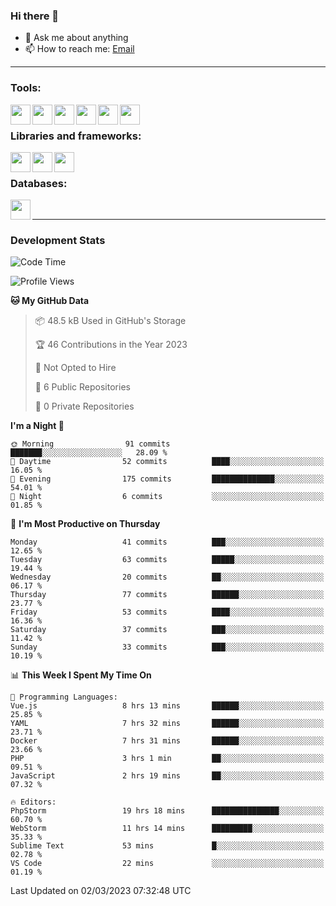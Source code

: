### Hi there 👋

- 💬 Ask me about anything
- 📫 How to reach me: [Email]

---

### Tools:
<img align='left' height="32" width="32" src="https://cdn.jsdelivr.net/npm/simple-icons@4.8.0/icons/phpstorm.svg" />
<img align='left' height="32" width="32" src="https://cdn.jsdelivr.net/npm/simple-icons@4.8.0/icons/webstorm.svg" />
<img align='left' height="32" width="32" src="https://cdn.jsdelivr.net/npm/simple-icons@4.8.0/icons/visualstudiocode.svg" />
<img align='left' height="32" width="32" src="https://cdn.jsdelivr.net/npm/simple-icons@4.8.0/icons/sublimetext.svg" />
<img align='left' height="32" width="32" src="https://cdn.jsdelivr.net/npm/simple-icons@4.8.0/icons/laragon.svg" />
<img align='left' height="32" width="32" src="https://cdn.jsdelivr.net/npm/simple-icons@4.8.0/icons/docker.svg" />
<br>

### Libraries and frameworks:
<img align='left' height="32" width="32" src="https://cdn.jsdelivr.net/npm/simple-icons@4.8.0/icons/laravel.svg" />
<img align='left' height="32" width="32" src="https://cdn.jsdelivr.net/npm/simple-icons@4.8.0/icons/vue-dot-js.svg" />
<img align='left' height="32" width="32" src="https://cdn.jsdelivr.net/npm/simple-icons@4.8.0/icons/jquery.svg" />
<br>

### Databases:
<img align='left' height="32" width="32" src="https://cdn.jsdelivr.net/npm/simple-icons@4.8.0/icons/mysql.svg" />
<br>

---
### Development Stats
<!--START_SECTION:waka-->
![Code Time](http://img.shields.io/badge/Code%20Time-1%2C004%20hrs%203%20mins-blue)

![Profile Views](http://img.shields.io/badge/Profile%20Views-8-blue)

**🐱 My GitHub Data** 

> 📦 48.5 kB Used in GitHub's Storage 
 > 
> 🏆 46 Contributions in the Year 2023
 > 
> 🚫 Not Opted to Hire
 > 
> 📜 6 Public Repositories 
 > 
> 🔑 0 Private Repositories 
 > 
**I'm a Night 🦉** 

```text
🌞 Morning                91 commits          ███████░░░░░░░░░░░░░░░░░░   28.09 % 
🌆 Daytime                52 commits          ████░░░░░░░░░░░░░░░░░░░░░   16.05 % 
🌃 Evening                175 commits         ██████████████░░░░░░░░░░░   54.01 % 
🌙 Night                  6 commits           ░░░░░░░░░░░░░░░░░░░░░░░░░   01.85 % 
```
📅 **I'm Most Productive on Thursday** 

```text
Monday                   41 commits          ███░░░░░░░░░░░░░░░░░░░░░░   12.65 % 
Tuesday                  63 commits          █████░░░░░░░░░░░░░░░░░░░░   19.44 % 
Wednesday                20 commits          ██░░░░░░░░░░░░░░░░░░░░░░░   06.17 % 
Thursday                 77 commits          ██████░░░░░░░░░░░░░░░░░░░   23.77 % 
Friday                   53 commits          ████░░░░░░░░░░░░░░░░░░░░░   16.36 % 
Saturday                 37 commits          ███░░░░░░░░░░░░░░░░░░░░░░   11.42 % 
Sunday                   33 commits          ███░░░░░░░░░░░░░░░░░░░░░░   10.19 % 
```


📊 **This Week I Spent My Time On** 

```text
💬 Programming Languages: 
Vue.js                   8 hrs 13 mins       ██████░░░░░░░░░░░░░░░░░░░   25.85 % 
YAML                     7 hrs 32 mins       ██████░░░░░░░░░░░░░░░░░░░   23.71 % 
Docker                   7 hrs 31 mins       ██████░░░░░░░░░░░░░░░░░░░   23.66 % 
PHP                      3 hrs 1 min         ██░░░░░░░░░░░░░░░░░░░░░░░   09.51 % 
JavaScript               2 hrs 19 mins       ██░░░░░░░░░░░░░░░░░░░░░░░   07.32 % 

🔥 Editors: 
PhpStorm                 19 hrs 18 mins      ███████████████░░░░░░░░░░   60.70 % 
WebStorm                 11 hrs 14 mins      █████████░░░░░░░░░░░░░░░░   35.33 % 
Sublime Text             53 mins             █░░░░░░░░░░░░░░░░░░░░░░░░   02.78 % 
VS Code                  22 mins             ░░░░░░░░░░░░░░░░░░░░░░░░░   01.19 % 
```


 Last Updated on 02/03/2023 07:32:48 UTC
<!--END_SECTION:waka-->

[huyviet]: https://huyviet.vn/
[EMAIl]: https://mail.google.com/mail/u/0/?fs=1&tf=cm&source=mailto&to=huynguyenviet0110@gmail.com
